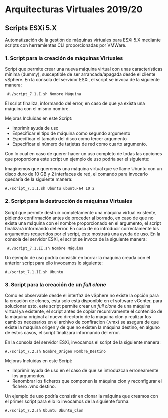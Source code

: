 
# Arquitecturas Virtuales 2019/20

## Scripts ESXi 5.X

Automatización de la gestión de máquinas virtuales para ESXi 5.X mediante scripts con herramientas CLI proporcionadas por VMWare.

###  1. Script para la creación de máquinas Virtuales

Script que permite crear una nueva máquina virtual con unas características mínima (dummy), susceptible de ser arrancada/apagada desde el cliente vSphere.
En la consola del servidor ESXi, el script se invoca de la siguiente manera: 

``` #./script_7.1.I.sh Nombre Máquina```

El script finaliza, informando del error, en caso de que ya exista una máquina con el mismo nombre.

Mejoras Incluidas en este Script:

 - Imprimir ayuda de uso
 - Especificar el tipo de máquina como segundo argumento
 - Especificar el tamaño del disco como tercer argumento
 - Especificar el número de tarjetas de red como cuarto argumento.

Con lo cual en caso de querer hacer un uso completo de todas las opciones que proporciona este script un ejemplo de uso podría ser el siguiente:

Imaginemos que queremos una máquina virtual que se llame Ubuntu con un disco duro de 10 GB y 2 interfaces de red, el comando para invocarlo quedaría de la siguiente manera:

```#./script_7.1.I.sh Ubuntu ubuntu-64 10 2```


###  2. Script para la destrucción de máquinas Virtuales

Script que permite destruir completamente una máquina virtual existente, pidiendo confirmación antes de proceder al borrado, en caso de que no exista una máquina con el nombre proporcionado en el argumento, el script finalizará     informando del error.
En caso de no introducir correctamente los argumentos requeridos por el script, este mostrará una ayuda de uso.
En la consola del servidor ESXi, el script se invoca de la siguiente manera:

 ``` #./script_7.1.II.sh Nombre Máquina```

Un ejemplo de uso podría consistir en borrar la maquina creada con el anterior script para ello invocamos lo siguiente:

```#./script_7.1.II.sh Ubuntu```

###  3. Script para la creación de un *full clone*

Como es observable desde el interfaz de vSphere no existe la opción para la creación de clones, esta solo está disponible en el software vCenter, para solucionar esto, este script permite crear un *full clone* de una máquina virtual ya existente, el script antes de copiar recursivamente el contenido de la máquina original al nuevo directorio de la máquina clon y realizar los cambios necesarios en el archivo de confiracion (.vmx) se asegura de que existe la maquina origen y de que no existen la máquina destino, en alguno de estos casos, el script finalizará informando del error.

En la consola del servidor ESXi, invocamos el script de la siguiente manera:

```#./script_7.2.sh Nombre_Origen Nombre_Destino```

Mejoras Incluidas en este Script:

 - Imprimir ayuda de uso en el caso de que se introduzcan erroneamente los argumentos.
 - Renombrar los ficheros que componen la máquina clon y reconfigurar el fichero .vmx destino.

Un ejemplo de uso podría consistir en clonar la máquina que creamos con el primer script para ello lo invocamos de la siguiente forma:

```#./script_7.2.sh Ubuntu Ubuntu_Clon```

